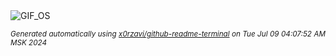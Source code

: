 <div align="justify">
<picture>
    <source media="(prefers-color-scheme: dark)" srcset="https://i.ibb.co/FJzhMPB/output-gif.gif">
    <source media="(prefers-color-scheme: light)" srcset="https://i.ibb.co/FJzhMPB/output-gif.gif">
    <img alt="GIF_OS" src="https://i.ibb.co/FJzhMPB/output-gif.gif">
</picture>

<sub><i>Generated automatically using [x0rzavi/github-readme-terminal](https://github.com/x0rzavi/github-readme-terminal) on Tue Jul 09 04:07:52 AM MSK 2024</i></sub>

</div>

<!-- Image deletion URL: https://ibb.co/829mphj/910f8205b3a6276cbcf047db489fe0af -->